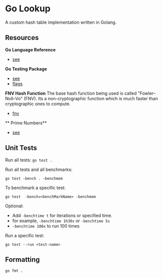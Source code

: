 
# Go Lookup 

A custom hash table implementation written in Golang.

## Resources

**Go Language Reference**
- [see](https://go.dev/ref/spec)

**Go Testing Package**
- [see](https://pkg.go.dev/testing)
- [flags](https://golang.org/cmd/go/#hdr-Testing_flags.)

**FNV Hash Function**
The base hash function being used is called "Fowler–Noll–Vo" (FNV). Its a non-cryptographic function which is much faster than cryptographic ones to compute.

- [fnv](https://en.wikipedia.org/wiki/Fowler%E2%80%93Noll%E2%80%93Vo_hash_function)

** Prime Numbers**
- [see](https://en.wikipedia.org/wiki/Prime_number)

## Unit Tests

Run all tests:
`go test .`

Run all tests and all benchmarks:

`go test -bench . -benchmem`

To benchmark a specific test:

`go test  -bench=<benchMarkName> -benchmem`

Optional:
- Add `-benchtime t` for iterations or specified time.
- for example, `-benchtime 1h30s` or `-benchtime 5s`
- `-benchtime 100x` to run 100 times

Run a specific test:

`go test --run <test-name>`


## Formatting

`go fmt .`